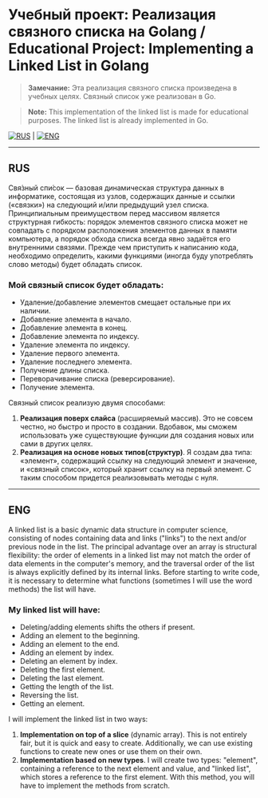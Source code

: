 # Учебный проект: Реализация связного списка на Golang / Educational Project: Implementing a Linked List in Golang

> **Замечание:** Эта реализация связного списка произведена в учебных целях. Связный список уже реализован в Go.

> **Note:** This implementation of the linked list is made for educational purposes. The linked list is already implemented in Go.

[![RUS](https://img.shields.io/badge/lang-RUS-blue)](#Русская-версия) | [![ENG](https://img.shields.io/badge/lang-ENG-red)](#English-version)

---

## RUS

Свя́зный спи́сок — базовая динамическая структура данных в информатике, состоящая из узлов, содержащих данные и ссылки («связки») на следующий и/или предыдущий узел списка. Принципиальным преимуществом перед массивом является структурная гибкость: порядок элементов связного списка может не совпадать с порядком расположения элементов данных в памяти компьютера, а порядок обхода списка всегда явно задаётся его внутренними связями. Прежде чем приступить к написанию кода, необходимо определить, какими функциями (иногда буду употреблять слово методы) будет обладать список.

### Мой связный список будет обладать:

- Удаление/добавление элементов смещает остальные при их наличии.
- Добавление элемента в начало.
- Добавление элемента в конец.
- Добавление элемента по индексу.
- Удаление элемента по индексу.
- Удаление первого элемента.
- Удаление последнего элемента.
- Получение длины списка.
- Переворачивание списка (реверсирование).
- Получение элемента.

Связный список реализую двумя способами:

1. **Реализация поверх слайса** (расширяемый массив). Это не совсем честно, но быстро и просто в создании. Вдобавок, мы сможем использовать уже существующие функции для создания новых или сами в других целях.
2. **Реализация на основе новых типов(структур)**. Я создам два типа: «элемент», содержащий ссылку на следующий элемент и значение, и «связный список», который хранит ссылку на первый элемент. С таким способом придется реализовывать методы с нуля.

---

## ENG

A linked list is a basic dynamic data structure in computer science, consisting of nodes containing data and links ("links") to the next and/or previous node in the list. The principal advantage over an array is structural flexibility: the order of elements in a linked list may not match the order of data elements in the computer's memory, and the traversal order of the list is always explicitly defined by its internal links. Before starting to write code, it is necessary to determine what functions (sometimes I will use the word methods) the list will have.

### My linked list will have:

- Deleting/adding elements shifts the others if present.
- Adding an element to the beginning.
- Adding an element to the end.
- Adding an element by index.
- Deleting an element by index.
- Deleting the first element.
- Deleting the last element.
- Getting the length of the list.
- Reversing the list.
- Getting an element.

I will implement the linked list in two ways:

1. **Implementation on top of a slice** (dynamic array). This is not entirely fair, but it is quick and easy to create. Additionally, we can use existing functions to create new ones or use them on their own.
2. **Implementation based on new types**. I will create two types: "element", containing a reference to the next element and value, and "linked list", which stores a reference to the first element. With this method, you will have to implement the methods from scratch.
